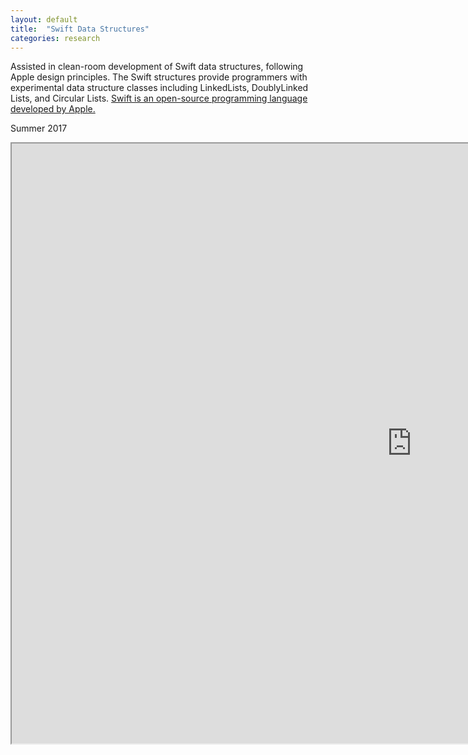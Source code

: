 ```yaml
---
layout: default
title:  "Swift Data Structures"
categories: research
---
```

Assisted in clean-room development of Swift data structures, following Apple design principles. The Swift structures provide programmers with experimental data structure classes including LinkedLists, DoublyLinked Lists, and Circular Lists.
[Swift is an open-source programming language developed by Apple.](https://developer.apple.com/swift/) 

Summer 2017

<iframe src="https://drive.google.com/file/d/0B7OT99mJkKm-RVVzTHNUNUVuNGs/preview" width="1280" height="960"></iframe>

